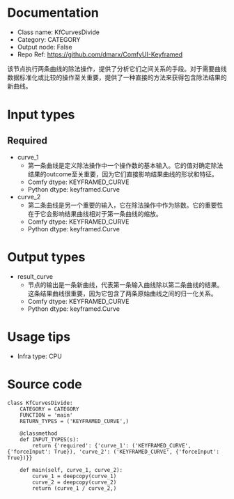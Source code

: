 # Documentation
- Class name: KfCurvesDivide
- Category: CATEGORY
- Output node: False
- Repo Ref: https://github.com/dmarx/ComfyUI-Keyframed

该节点执行两条曲线的除法操作，提供了分析它们之间关系的手段。对于需要曲线数据标准化或比较的操作至关重要，提供了一种直接的方法来获得包含除法结果的新曲线。

# Input types
## Required
- curve_1
    - 第一条曲线是定义除法操作中一个操作数的基本输入。它的值对确定除法结果的outcome至关重要，因为它们直接影响结果曲线的形状和特征。
    - Comfy dtype: KEYFRAMED_CURVE
    - Python dtype: keyframed.Curve
- curve_2
    - 第二条曲线是另一个重要的输入，它在除法操作中作为除数。它的重要性在于它会影响结果曲线相对于第一条曲线的缩放。
    - Comfy dtype: KEYFRAMED_CURVE
    - Python dtype: keyframed.Curve

# Output types
- result_curve
    - 节点的输出是一条新曲线，代表第一条输入曲线除以第二条曲线的结果。这条结果曲线很重要，因为它包含了两条原始曲线之间的归一化关系。
    - Comfy dtype: KEYFRAMED_CURVE
    - Python dtype: keyframed.Curve

# Usage tips
- Infra type: CPU

# Source code
```
class KfCurvesDivide:
    CATEGORY = CATEGORY
    FUNCTION = 'main'
    RETURN_TYPES = ('KEYFRAMED_CURVE',)

    @classmethod
    def INPUT_TYPES(s):
        return {'required': {'curve_1': ('KEYFRAMED_CURVE', {'forceInput': True}), 'curve_2': ('KEYFRAMED_CURVE', {'forceInput': True})}}

    def main(self, curve_1, curve_2):
        curve_1 = deepcopy(curve_1)
        curve_2 = deepcopy(curve_2)
        return (curve_1 / curve_2,)
```